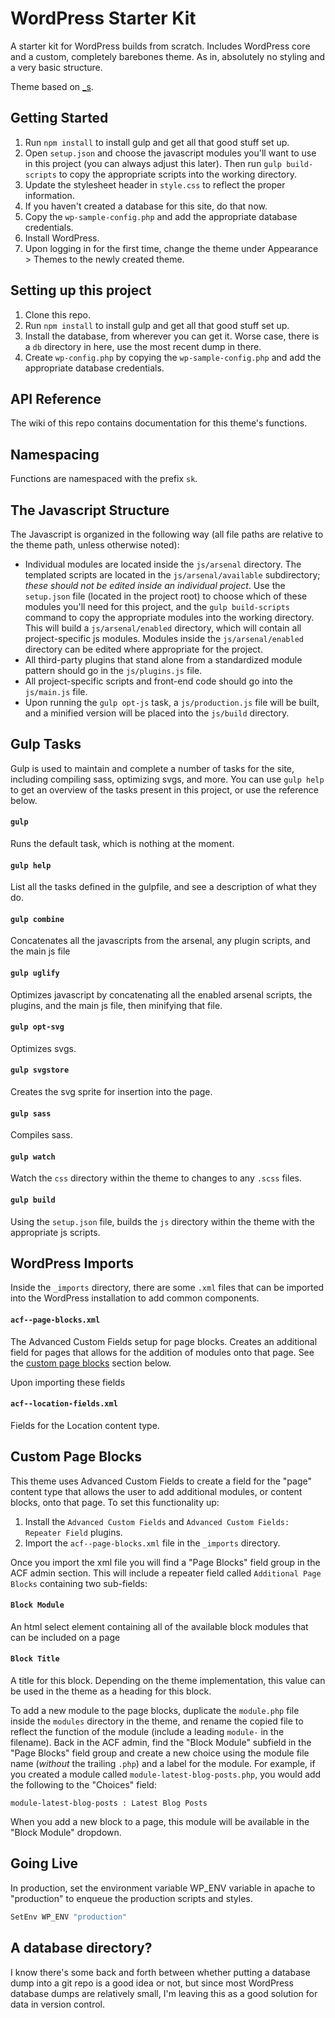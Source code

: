 WordPress Starter Kit
=====================

A starter kit for WordPress builds from scratch. Includes WordPress core and a custom, completely barebones theme. As in, absolutely no styling and a very basic structure.

Theme based on [_s](https://github.com/Automattic/_s/).

Getting Started
---------------
1. Run `npm install` to install gulp and get all that good stuff set up.
1. Open `setup.json` and choose the javascript modules you'll want to use in this project (you can always adjust this later). Then run `gulp build-scripts` to copy the appropriate scripts into the working directory.
1. Update the stylesheet header in `style.css` to reflect the proper information.
1. If you haven't created a database for this site, do that now.
1. Copy the `wp-sample-config.php` and add the appropriate database credentials.
1. Install WordPress.
1. Upon logging in for the first time, change the theme under Appearance > Themes to the newly created theme.


Setting up this project
-----------------------
1. Clone this repo.
1. Run `npm install` to install gulp and get all that good stuff set up.
1. Install the database, from wherever you can get it. Worse case, there is a `db` directory in here, use the most recent dump in there.
1. Create `wp-config.php` by copying the `wp-sample-config.php` and add the appropriate database credentials.


API Reference
-------------
The wiki of this repo contains documentation for this theme's functions.


Namespacing
-----------
Functions are namespaced with the prefix `sk`.


The Javascript Structure
------------------------

The Javascript is organized in the following way (all file paths are relative to the theme path, unless otherwise noted):

* Individual modules are located inside the `js/arsenal` directory. The templated scripts are located in the `js/arsenal/available` subdirectory; *these should not be edited inside an individual project*. Use the `setup.json` file (located in the project root) to choose which of these modules you'll need for this project, and the `gulp build-scripts` command to copy the appropriate modules into the working directory. This will build a `js/arsenal/enabled` directory, which will contain all project-specific js modules. Modules inside the `js/arsenal/enabled` directory can be edited where appropriate for the project.
* All third-party plugins that stand alone from a standardized module pattern should go in the `js/plugins.js` file.
* All project-specific scripts and front-end code should go into the `js/main.js` file.
* Upon running the `gulp opt-js` task, a `js/production.js` file will be built, and a minified version will be placed into the `js/build` directory.


Gulp Tasks
----------

Gulp is used to maintain and complete a number of tasks for the site, including compiling sass, optimizing svgs, and more. You can use `gulp help` to get an overview of the tasks present in this project, or use the reference below.

#### `gulp`
Runs the default task, which is nothing at the moment.

#### `gulp help`
List all the tasks defined in the gulpfile, and see a description of what they do.

#### `gulp combine`
Concatenates all the javascripts from the arsenal, any plugin scripts, and the main js file

#### `gulp uglify`
Optimizes javascript by concatenating all the enabled arsenal scripts, the plugins, and the main js file, then minifying that file.

#### `gulp opt-svg`
Optimizes svgs.

#### `gulp svgstore`
Creates the svg sprite for insertion into the page.

#### `gulp sass`
Compiles sass.

#### `gulp watch`
Watch the `css` directory within the theme to changes to any `.scss` files.

#### `gulp build`
Using the `setup.json` file, builds the `js` directory within the theme with the appropriate js scripts.


WordPress Imports
-----------------
Inside the `_imports` directory, there are some `.xml` files that can be imported into the WordPress installation to add common components.

#### `acf--page-blocks.xml`
The Advanced Custom Fields setup for page blocks. Creates an additional field for pages that allows for the addition of modules onto that page. See the [custom page blocks](#custom-page-blocks) section below.

Upon importing these fields

#### `acf--location-fields.xml`
Fields for the Location content type.


Custom Page Blocks
------------------
This theme uses Advanced Custom Fields to create a field for the "page" content type that allows the user to add additional modules, or content blocks, onto that page. To set this functionality up: 

1. Install the `Advanced Custom Fields` and `Advanced Custom Fields: Repeater Field` plugins.
1. Import the `acf--page-blocks.xml` file in the `_imports` directory.

Once you import the xml file you will find a "Page Blocks" field group in the ACF admin section. This will include a repeater field called `Additional Page Blocks` containing two sub-fields:

#### `Block Module`
An html select element containing all of the available block modules that can be included on a page

#### `Block Title`
A title for this block. Depending on the theme implementation, this value can be used in the theme as a heading for this block.

To add a new module to the page blocks, duplicate the `module.php` file inside the `modules` directory in the theme, and rename the copied file to reflect the function of the module (include a leading `module-` in the filename). Back in the ACF admin, find the "Block Module" subfield in the "Page Blocks" field group and create a new choice using the module file name (*without* the trailing `.php`) and a label for the module. For example, if you created a module called `module-latest-blog-posts.php`, you would add the following to the "Choices" field:

`module-latest-blog-posts : Latest Blog Posts`

When you add a new block to a page, this module will be available in the "Block Module" dropdown.


Going Live
----------

In production, set the environment variable WP_ENV variable in apache to "production" to enqueue the production scripts and styles.

```sh
SetEnv WP_ENV "production"
```


A database directory?
---------------------

I know there's some back and forth between whether putting a database dump into a git repo is a good idea or not, but since most WordPress database dumps are relatively small, I'm leaving this as a good solution for data in version control.

